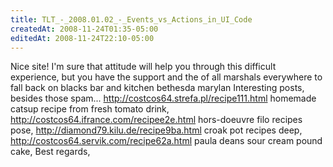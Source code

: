 ```yaml
---
title: TLT_-_2008.01.02_-_Events_vs_Actions_in_UI_Code
createdAt: 2008-11-24T01:35-05:00
editedAt: 2008-11-24T22:10-05:00
---
```


Nice site! I'm sure that attitude will help you through this difficult experience, but you have the support and the of all marshals everywhere to fall back on blacks bar and kitchen bethesda marylan Interesting posts, besides those spam... http://costcos64.strefa.pl/recipe111.html homemade catsup recipe from fresh tomato drink, http://costcos64.ifrance.com/recipee2e.html hors-doeuvre filo recipes pose, http://diamond79.kilu.de/recipe9ba.html croak pot recipes deep, http://costcos64.servik.com/recipe62a.html paula deans sour cream pound cake,  Best regards,

